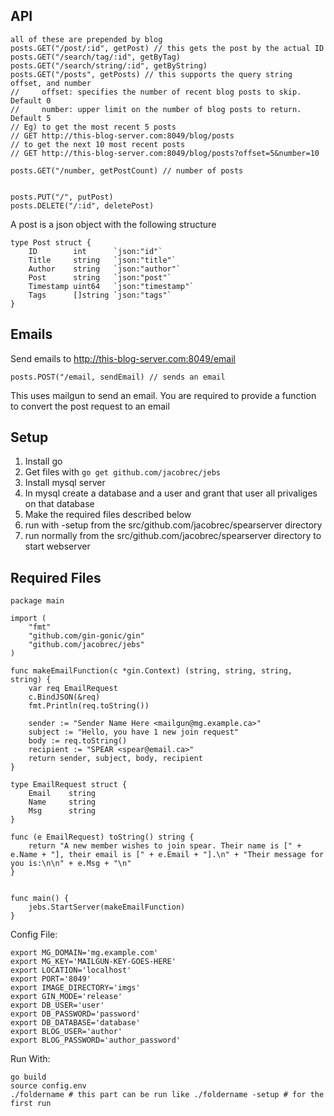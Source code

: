 ## API
    all of these are prepended by blog
    posts.GET("/post/:id", getPost) // this gets the post by the actual ID
    posts.GET("/search/tag/:id", getByTag)
    posts.GET("/search/string/:id", getByString)
    posts.GET("/posts", getPosts) // this supports the query string offset, and number
    //     offset: specifies the number of recent blog posts to skip. Default 0
    //     number: upper limit on the number of blog posts to return. Default 5
    // Eg) to get the most recent 5 posts
    // GET http://this-blog-server.com:8049/blog/posts
    // to get the next 10 most recent posts
    // GET http://this-blog-server.com:8049/blog/posts?offset=5&number=10

    posts.GET("/number, getPostCount) // number of posts


    posts.PUT("/", putPost)
    posts.DELETE("/:id", deletePost)

A post is a json object with the following structure

    type Post struct {
        ID        int      `json:"id"`
        Title     string   `json:"title"`
        Author    string   `json:"author"`
        Post      string   `json:"post"`
        Timestamp uint64   `json:"timestamp"`
        Tags      []string `json:"tags"`
    }

## Emails
Send emails to http://this-blog-server.com:8049/email

    posts.POST("/email, sendEmail) // sends an email

This uses mailgun to send an email. You are required to provide a function to convert the post request to an email

## Setup
1. Install go
2. Get files with `go get github.com/jacobrec/jebs`
3. Install mysql server
4. In mysql create a database and a user and grant that user all privaliges on that database
1. Make the required files described below
2. run with -setup from the src/github.com/jacobrec/spearserver directory
3. run normally from the src/github.com/jacobrec/spearserver directory to start webserver



## Required Files

```
package main

import (
	"fmt"
	"github.com/gin-gonic/gin"
	"github.com/jacobrec/jebs"
)

func makeEmailFunction(c *gin.Context) (string, string, string, string) {
	var req EmailRequest
	c.BindJSON(&req)
	fmt.Println(req.toString())

	sender := "Sender Name Here <mailgun@mg.example.ca>"
	subject := "Hello, you have 1 new join request"
	body := req.toString()
	recipient := "SPEAR <spear@email.ca>"
    return sender, subject, body, recipient
}

type EmailRequest struct {
	Email    string
	Name     string
	Msg      string
}

func (e EmailRequest) toString() string {
	return "A new member wishes to join spear. Their name is [" + e.Name + "], their email is [" + e.Email + "].\n" + "Their message for you is:\n\n" + e.Msg + "\n"
}


func main() {
    jebs.StartServer(makeEmailFunction)
}
```

Config File:
```
export MG_DOMAIN='mg.example.com'
export MG_KEY='MAILGUN-KEY-GOES-HERE'
export LOCATION='localhost'
export PORT='8049'
export IMAGE_DIRECTORY='imgs'
export GIN_MODE='release'
export DB_USER='user'
export DB_PASSWORD='password'
export DB_DATABASE='database'
export BLOG_USER='author'
export BLOG_PASSWORD='author_password'
```

Run With:
```
go build
source config.env
./foldername # this part can be run like ./foldername -setup # for the first run
```
